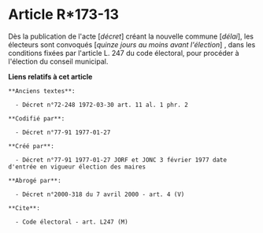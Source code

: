 # Article R*173-13

Dès la publication de l'acte [*décret*] créant la nouvelle commune [*délai*], les électeurs sont convoqués [*quinze jours au
moins avant l'élection*] , dans les conditions fixées par l'article L. 247 du code électoral, pour procéder à l'élection du
conseil municipal.

**Liens relatifs à cet article**

	**Anciens textes**:

	  - Décret n°72-248 1972-03-30 art. 11 al. 1 phr. 2

	**Codifié par**:

	  - Décret n°77-91 1977-01-27

	**Créé par**:

	  - Décret n°77-91 1977-01-27 JORF et JONC 3 février 1977 date d'entrée en vigueur élection des maires

	**Abrogé par**:

	  - Décret n°2000-318 du 7 avril 2000 - art. 4 (V)

	**Cite**:

	  - Code électoral - art. L247 (M)
